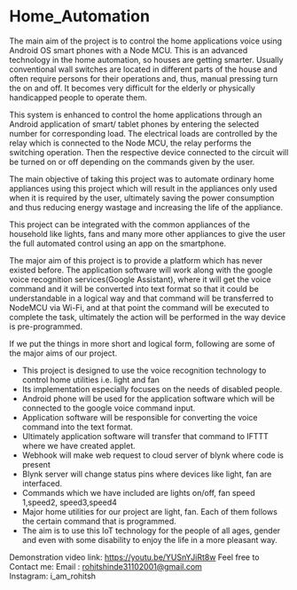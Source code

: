 # Home_Automation
The main aim of the project is to control the home applications voice using Android OS smart
phones with a Node MCU. This is an advanced technology in the home automation, so houses are
getting smarter. Usually conventional wall switches are located in different parts of the house and often
require persons for their operations and, thus, manual pressing turn the on and off. It becomes very
difficult for the elderly or physically handicapped people to operate them. 

This system is enhanced to control the home applications through an Android application of smart/ tablet phones by entering the
selected number for corresponding load. The electrical loads are controlled by the relay which
is connected to the Node MCU, the relay performs the switching operation. Then the respective device
connected to the circuit will be turned on or off depending on the commands given by the user.

The main objective of taking this project was to automate ordinary home appliances using this
project which will result in the appliances only used when it is required by the user, ultimately saving
the power consumption and thus reducing energy wastage and increasing the life of the appliance.

This project can be integrated with the common appliances of the household like lights, fans
and many more other appliances to give the user the full automated control using an app on the
smartphone.

The major aim of this project is to provide a platform which has never existed before. The
application software will work along with the google voice recognition services(Google Assistant),
where it will get the voice command and it will be converted into text format so that it could be
understandable in a logical way and that command will be transferred to NodeMCU via Wi-Fi, and at
that point the command will be executed to complete the task, ultimately the action will be performed
in the way device is pre-programmed.

If we put the things in more short and logical form, following are some of the major aims of our
project.

- This project is designed to use the voice recognition technology to control home utilities i.e.
light and fan
- Its implementation especially focuses on the needs of disabled people.
- Android phone will be used for the application software which will be connected to the google
voice command input.
- Application software will be responsible for converting the voice command into the text
format.
- Ultimately application software will transfer that command to IFTTT where we have created
applet.
- Webhook will make web request to cloud server of blynk where code is present
- Blynk server will change status pins where devices like light, fan are interfaced.
- Commands which we have included are lights on/off, fan speed 1,speed2, speed3,speed4
- Major home utilities for our project are light, fan. Each of them follows the certain command
that is programmed.
- The aim is to use this IoT technology for the people of all ages, gender and even with some
disability to enjoy the life in a more pleasant way.


Demonstration video link: https://youtu.be/YUSnYJiRt8w
Feel free to Contact me:
Email    : rohitshinde31102001@gmail.com  
Instagram: i_am_rohitsh
